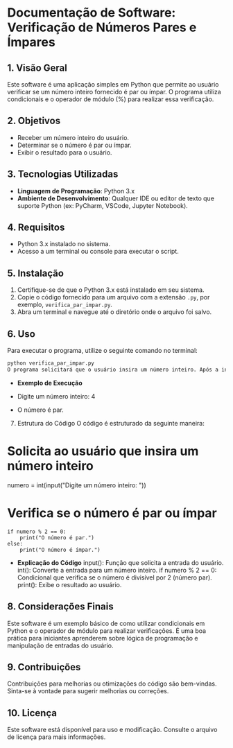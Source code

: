 # Documentação de Software: Verificação de Números Pares e Ímpares

## 1. Visão Geral

Este software é uma aplicação simples em Python que permite ao usuário verificar se um número inteiro fornecido é par ou ímpar. O programa utiliza condicionais e o operador de módulo (%) para realizar essa verificação.

## 2. Objetivos

- Receber um número inteiro do usuário.
- Determinar se o número é par ou ímpar.
- Exibir o resultado para o usuário.

## 3. Tecnologias Utilizadas

- **Linguagem de Programação**: Python 3.x
- **Ambiente de Desenvolvimento**: Qualquer IDE ou editor de texto que suporte Python (ex: PyCharm, VSCode, Jupyter Notebook).

## 4. Requisitos

- Python 3.x instalado no sistema.
- Acesso a um terminal ou console para executar o script.

## 5. Instalação

1. Certifique-se de que o Python 3.x está instalado em seu sistema.
2. Copie o código fornecido para um arquivo com a extensão `.py`, por exemplo, `verifica_par_impar.py`.
3. Abra um terminal e navegue até o diretório onde o arquivo foi salvo.

## 6. Uso

Para executar o programa, utilize o seguinte comando no terminal:

```bash
python verifica_par_impar.py 
O programa solicitará que o usuário insira um número inteiro. Após a inserção, ele verificará se o número é par ou ímpar e exibirá o resultado.
```
- **Exemplo de Execução**

- Digite um número inteiro: 4
- O número é par.

7. Estrutura do Código
O código é estruturado da seguinte maneira:

# Solicita ao usuário que insira um número inteiro
numero = int(input("Digite um número inteiro: "))

# Verifica se o número é par ou ímpar

```
if numero % 2 == 0:
    print("O número é par.")
else:
    print("O número é ímpar.")
```

- **Explicação do Código**
input(): Função que solicita a entrada do usuário.
int(): Converte a entrada para um número inteiro.
if numero % 2 == 0: Condicional que verifica se o número é divisível por 2 (número par).
print(): Exibe o resultado ao usuário.


## 8. Considerações Finais
Este software é um exemplo básico de como utilizar condicionais em Python e o operador de módulo para realizar verificações. É uma boa prática para iniciantes aprenderem sobre lógica de programação e manipulação de entradas do usuário.

## 9. Contribuições
Contribuições para melhorias ou otimizações do código são bem-vindas. Sinta-se à vontade para sugerir melhorias ou correções.

## 10. Licença
Este software está disponível para uso e modificação. Consulte o arquivo de licença para mais informações.